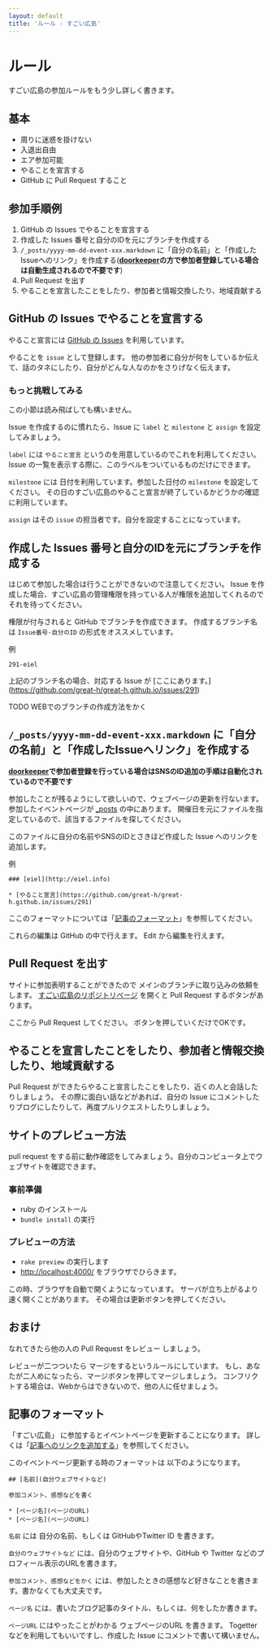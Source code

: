 ```yaml
---
layout: default
title: 'ルール - すごい広島'
---
```


# ルール

すごい広島の参加ルールをもう少し詳しく書きます。


## 基本

* 周りに迷惑を掛けない
* 入退出自由
* エア参加可能
* やることを宣言する
* GitHub に Pull Request すること


## 参加手順例

1. GitHub の Issues  でやることを宣言する
2. 作成した Issues 番号と自分のIDを元にブランチを作成する
3. `/_posts/yyyy-mm-dd-event-xxx.markdown` に「自分の名前」と「作成したIssueへのリンク」を作成する(**[doorkeeper](http://great-h.doorkeeper.jp/)の方で参加者登録している場合は自動生成されるので不要です**)
4. Pull Request を出す
5. やることを宣言したことをしたり、参加者と情報交換したり、地域貢献する


## GitHub の Issues でやることを宣言する

やること宣言には [GitHub の Issues](https://github.com/great-h/great-h.github.io/issues?state=open) を利用しています。

やることを `issue` として登録します。
他の参加者に自分が何をしているか伝えて、話のタネにしたり、自分がどんな人なのかをさりげなく伝えます。


### もっと挑戦してみる

この小節は読み飛ばしても構いません。

Issue を作成するのに慣れたら、Issue に `label` と `milestone` と `assign` を設定してみましょう。

`label` には `やること宣言` というのを用意しているのでこれを利用してください。
Issue の一覧を表示する際に、このラベルをついているものだけにできます。

`milestone` には 日付を利用しています。参加した日付の `milestone` を設定してください。
その日のすごい広島のやること宣言が終了しているかどうかの確認に利用しています。

`assign` はその `issue` の担当者です。自分を設定することになっています。


## 作成した Issues 番号と自分のIDを元にブランチを作成する

はじめて参加した場合は行うことができないので注意してください。
Issue を作成した場合、すごい広島の管理権限を持っている人が権限を追加してくれるのでそれを待ってください。

権限が付与されると GitHub でブランチを作成できます。
作成するブランチ名は `Issue番号-自分のID` の形式をオススメしています。

例

```
291-eiel
```

上記のブランチ名の場合、対応する Issue が [ここにあります。] (https://github.com/great-h/great-h.github.io/issues/291)

TODO WEBでのブランチの作成方法をかく

## `/_posts/yyyy-mm-dd-event-xxx.markdown` に「自分の名前」と「作成したIssueへリンク」を作成する

**[doorkeeper](http://great-h.doorkeeper.jp/)で参加者登録を行っている場合はSNSのID追加の手順は自動化されているので不要です**

参加したことが残るようにして欲しいので、ウェブページの更新を行ないます。
参加したイベントページが [_posts](https://github.com/great-h/great-h.github.io/tree/master/_posts) の中にあります。
開催日を元にファイルを指定しているので、該当するファイルを探してください。

このファイルに自分の名前やSNSのIDとさきほど作成した Issue へのリンクを追加します。

例

```
### [eiel](http://eiel.info)

* [やること宣言](https://github.com/great-h/great-h.github.io/issues/291)

```

ここのフォーマットについては「[記事のフォーマット](#記事のフォーマット)」を参照してください。

これらの編集は GitHub の中で行えます。
Edit から編集を行えます。


## Pull Request を出す

サイトに参加表明することができたので メインのブランチに取り込みの依頼をします。
[すごい広島のリポジトリページ](https://github.com/great-h/great-h.github.io) を開くと Pull Request するボタンがあります。

ここから Pull Request してください。
ボタンを押していくだけでOKです。


## やることを宣言したことをしたり、参加者と情報交換したり、地域貢献する

Pull Request ができたらやること宣言したことをしたり、近くの人と会話したりしましょう。
その際に面白い話などがあれば、自分の Issue にコメントしたりブログにしたりして、再度プルリクエストしたりしましょう。

## サイトのプレビュー方法

pull request をする前に動作確認をしてみましょう。自分のコンピュータ上でウェブサイトを確認できます。

### 事前準備

* ruby のインストール
* `bundle install` の実行

### プレビューの方法

* `rake preview` の実行します
* [http://localhost:4000/](http://localhost:4000/) をブラウザでひらきます。

この時、ブラウザを自動で開くようになっています。
サーバが立ち上がるより速く開くことがあります。
その場合は更新ボタンを押してください。


## おまけ

なれてきたら他の人の Pull Request をレビュー しましょう。

レビューが二つついたら マージをするというルールにしています。
もし、あなたが二人めになったら、マージボタンを押してマージしましょう。
コンフリクトする場合は、Webからはできないので、他の人に任せましょう。


<h2 id="記事のフォーマット">記事のフォーマット</h2>

「すごい広島」 に参加するとイベントページを更新することになります。
詳しくは「[記事へのリンクを追加する](#記事へのリンクを追加する)」を参照してください。

このイベントページ更新する時のフォーマットは 以下のようになります。

```
## [名前](自分ウェブサイトなど)

参加コメント、感想などを書く

* [ページ名](ページのURL)
* [ページ名](ページのURL)
```

`名前` には 自分の名前、もしくは GitHubやTwitter ID を書きます。

`自分のウェブサイトなど` には、自分のウェブサイトや、GitHub や Twitter などのプロフィール表示のURLを書きます。

`参加コメント、感想などをかく` には、参加したときの感想など好きなことを書きます。書かなくても大丈夫です。

`ページ名` には、書いたブログ記事のタイトル、もしくは、何をしたか書きます。

`ページURL` にはやったことがわかる ウェブページのURL を書きます。
Togetter などを利用してもいいですし、作成した Issue にコメントで書いて構いません。
